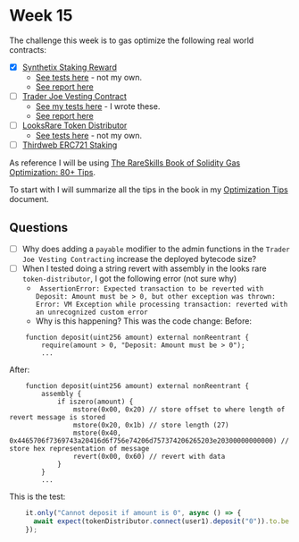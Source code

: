 # Week 15

The challenge this week is to gas optimize the following real world contracts:
- [x] [Synthetix Staking Reward](https://github.com/Synthetixio/synthetix/blob/develop/contracts/StakingRewards.sol)
  - [See tests here](https://github.com/Synthetixio/synthetix/blob/develop/test/contracts/StakingRewards.js) - not my own.
  - [See report here](./staking-rewards.md)
- [ ] [Trader Joe Vesting Contract](https://github.com/traderjoe-xyz/joe-core/blob/main/contracts/TokenVesting.sol)
  - [See my tests here](https://github.com/tommyrharper/joe-core/blob/main/test/TokenVesting.test.ts) - I wrote these.
  - [See report here](./vesting-contract.md)
- [ ] [LooksRare Token Distributor](https://github.com/LooksRare/contracts-token-staking/blob/master/contracts/TokenDistributor.sol)
  - [See tests here](https://github.com/LooksRare/contracts-token-staking/blob/master/test/tokenDistributor.test.ts) - not my own.
- [ ] [Thirdweb ERC721 Staking](https://github.com/thirdweb-dev/contracts/blob/main/contracts/extension/Staking721.sol)

As reference I will be using [The RareSkills Book of Solidity Gas Optimization: 80+ Tips](https://www.rareskills.io/post/gas-optimization).

To start with I will summarize all the tips in the book in my [Optimization Tips](./optimization-tips.md) document.

## Questions

- [ ] Why does adding a `payable` modifier to the admin functions in the `Trader Joe Vesting Contracting` increase the deployed bytecode size?
- [ ] When I tested doing a string revert with assembly in the looks rare `token-distributor`, I got the following error (not sure why)
  - ` AssertionError: Expected transaction to be reverted with Deposit: Amount must be > 0, but other exception was thrown: Error: VM Exception while processing transaction: reverted with an unrecognized custom error`
  - Why is this happening?
This was the code change:
Before:
```solidity
    function deposit(uint256 amount) external nonReentrant {
        require(amount > 0, "Deposit: Amount must be > 0");
        ...
```

After:
```solidity
    function deposit(uint256 amount) external nonReentrant {
        assembly {
            if iszero(amount) {
                mstore(0x00, 0x20) // store offset to where length of revert message is stored
                mstore(0x20, 0x1b) // store length (27)
                mstore(0x40, 0x4465706f7369743a20416d6f756e74206d757374206265203e20300000000000) // store hex representation of message
                revert(0x00, 0x60) // revert with data
            }
        }
        ...
```

This is the test:
```typescript
    it.only("Cannot deposit if amount is 0", async () => {
      await expect(tokenDistributor.connect(user1).deposit("0")).to.be.revertedWith("Deposit: Amount must be > 0");
    });
```


